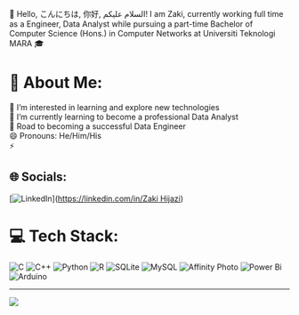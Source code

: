 👋 Hello, こんにちは, 你好, السلام عليكم! I am Zaki, currently working full time as a Engineer, Data Analyst while pursuing a part-time Bachelor of Computer Science (Hons.) in Computer Networks at Universiti Teknologi MARA 🎓

# 💫 About Me:
👀 I’m interested in learning and explore new technologies <br>🌱 I’m currently learning to become a professional Data Analyst<br>🚀 Road to becoming a successful Data Engineer<br>😄 Pronouns: He/Him/His<br>⚡


## 🌐 Socials:
[![LinkedIn](https://img.shields.io/badge/LinkedIn-%230077B5.svg?logo=linkedin&logoColor=white)]([https://linkedin.com/in/Zaki Hijazi](https://www.linkedin.com/in/zakihijazi/)) 

# 💻 Tech Stack:
![C](https://img.shields.io/badge/c-%2300599C.svg?style=flat-square&logo=c&logoColor=white) ![C++](https://img.shields.io/badge/c++-%2300599C.svg?style=flat-square&logo=c%2B%2B&logoColor=white) ![Python](https://img.shields.io/badge/python-3670A0?style=flat-square&logo=python&logoColor=ffdd54) ![R](https://img.shields.io/badge/r-%23276DC3.svg?style=flat-square&logo=r&logoColor=white) ![SQLite](https://img.shields.io/badge/sqlite-%2307405e.svg?style=flat-square&logo=sqlite&logoColor=white) ![MySQL](https://img.shields.io/badge/mysql-%2300000f.svg?style=flat-square&logo=mysql&logoColor=white) ![Affinity Photo](https://img.shields.io/badge/affinity%20photo-%237E4DD2.svg?style=flat-square&logo=affinity-photo&logoColor=white) ![Power Bi](https://img.shields.io/badge/power_bi-F2C811?style=flat-square&logo=powerbi&logoColor=black) ![Arduino](https://img.shields.io/badge/-Arduino-00979D?style=flat-square&logo=Arduino&logoColor=white)

---
[![](https://visitcount.itsvg.in/api?id=zakiminaj&icon=7&color=10)](https://visitcount.itsvg.in)
